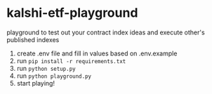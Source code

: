 # kalshi-etf-playground
playground to test out your contract index ideas and execute other's published indexes

1. create .env file and fill in values based on .env.example
2. run `pip install -r requirements.txt`
3. run `python setup.py`
4. run `python playground.py`
5. start playing!